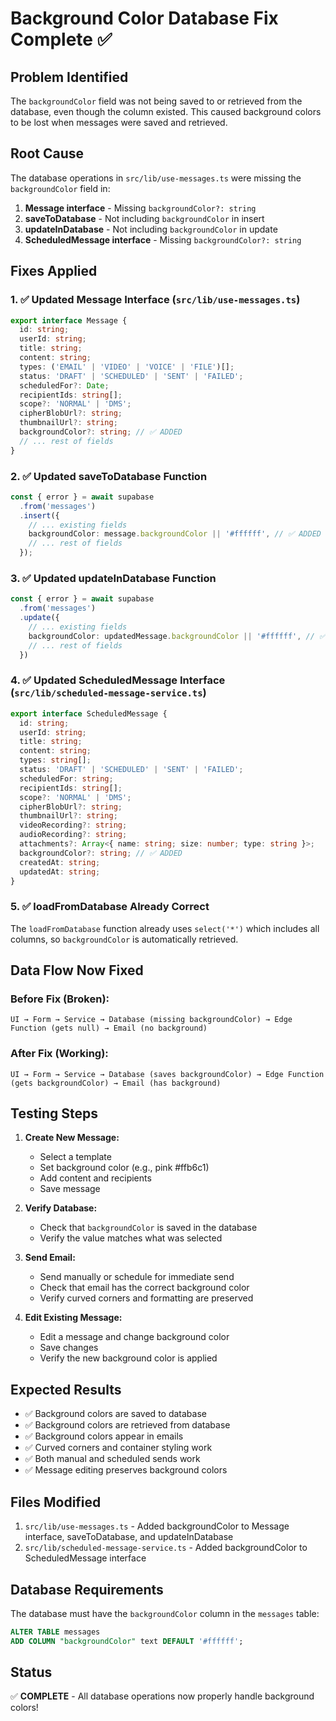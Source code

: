 # Background Color Database Fix Complete ✅

## Problem Identified
The `backgroundColor` field was not being saved to or retrieved from the database, even though the column existed. This caused background colors to be lost when messages were saved and retrieved.

## Root Cause
The database operations in `src/lib/use-messages.ts` were missing the `backgroundColor` field in:
1. **Message interface** - Missing `backgroundColor?: string`
2. **saveToDatabase** - Not including `backgroundColor` in insert
3. **updateInDatabase** - Not including `backgroundColor` in update
4. **ScheduledMessage interface** - Missing `backgroundColor?: string`

## Fixes Applied

### 1. ✅ Updated Message Interface (`src/lib/use-messages.ts`)
```typescript
export interface Message {
  id: string;
  userId: string;
  title: string;
  content: string;
  types: ('EMAIL' | 'VIDEO' | 'VOICE' | 'FILE')[];
  status: 'DRAFT' | 'SCHEDULED' | 'SENT' | 'FAILED';
  scheduledFor?: Date;
  recipientIds: string[];
  scope?: 'NORMAL' | 'DMS';
  cipherBlobUrl?: string;
  thumbnailUrl?: string;
  backgroundColor?: string; // ✅ ADDED
  // ... rest of fields
}
```

### 2. ✅ Updated saveToDatabase Function
```typescript
const { error } = await supabase
  .from('messages')
  .insert({
    // ... existing fields
    backgroundColor: message.backgroundColor || '#ffffff', // ✅ ADDED
    // ... rest of fields
  });
```

### 3. ✅ Updated updateInDatabase Function
```typescript
const { error } = await supabase
  .from('messages')
  .update({
    // ... existing fields
    backgroundColor: updatedMessage.backgroundColor || '#ffffff', // ✅ ADDED
    // ... rest of fields
  })
```

### 4. ✅ Updated ScheduledMessage Interface (`src/lib/scheduled-message-service.ts`)
```typescript
export interface ScheduledMessage {
  id: string;
  userId: string;
  title: string;
  content: string;
  types: string[];
  status: 'DRAFT' | 'SCHEDULED' | 'SENT' | 'FAILED';
  scheduledFor: string;
  recipientIds: string[];
  scope?: 'NORMAL' | 'DMS';
  cipherBlobUrl?: string;
  thumbnailUrl?: string;
  videoRecording?: string;
  audioRecording?: string;
  attachments?: Array<{ name: string; size: number; type: string }>;
  backgroundColor?: string; // ✅ ADDED
  createdAt: string;
  updatedAt: string;
}
```

### 5. ✅ loadFromDatabase Already Correct
The `loadFromDatabase` function already uses `select('*')` which includes all columns, so `backgroundColor` is automatically retrieved.

## Data Flow Now Fixed

### Before Fix (Broken):
```
UI → Form → Service → Database (missing backgroundColor) → Edge Function (gets null) → Email (no background)
```

### After Fix (Working):
```
UI → Form → Service → Database (saves backgroundColor) → Edge Function (gets backgroundColor) → Email (has background)
```

## Testing Steps

1. **Create New Message:**
   - Select a template
   - Set background color (e.g., pink #ffb6c1)
   - Add content and recipients
   - Save message

2. **Verify Database:**
   - Check that `backgroundColor` is saved in the database
   - Verify the value matches what was selected

3. **Send Email:**
   - Send manually or schedule for immediate send
   - Check that email has the correct background color
   - Verify curved corners and formatting are preserved

4. **Edit Existing Message:**
   - Edit a message and change background color
   - Save changes
   - Verify the new background color is applied

## Expected Results

- ✅ Background colors are saved to database
- ✅ Background colors are retrieved from database
- ✅ Background colors appear in emails
- ✅ Curved corners and container styling work
- ✅ Both manual and scheduled sends work
- ✅ Message editing preserves background colors

## Files Modified

1. `src/lib/use-messages.ts` - Added backgroundColor to Message interface, saveToDatabase, and updateInDatabase
2. `src/lib/scheduled-message-service.ts` - Added backgroundColor to ScheduledMessage interface

## Database Requirements

The database must have the `backgroundColor` column in the `messages` table:
```sql
ALTER TABLE messages 
ADD COLUMN "backgroundColor" text DEFAULT '#ffffff';
```

## Status
✅ **COMPLETE** - All database operations now properly handle background colors!
